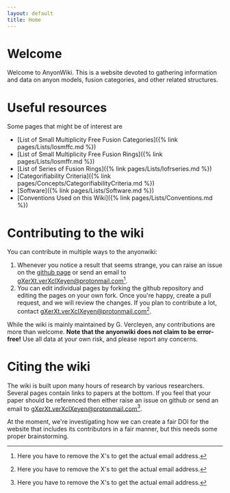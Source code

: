 ```yaml
---
layout: default
title: Home
---
```

# Welcome
Welcome to AnyonWiki. This is a website devoted to gathering information and data on anyon models, fusion categories, and other related structures. 

# Useful resources
Some pages that might be of interest are
* [List of Small Multiplicity Free Fusion Categories]({% link pages/Lists/losmffc.md %})
* [List of Small Multiplicity Free Fusion Rings]({% link pages/Lists/losmffr.md %})
* [List of Series of Fusion Rings]({% link pages/Lists/lofrseries.md %})
* [Categorifiability Criteria]({% link pages/Concepts/CategorifiabilityCriteria.md %})
* [Software]({% link pages/Lists/Software.md %})
* [Conventions Used on this Wiki]({% link pages/Lists/Conventions.md %})

# Contributing to the wiki
You can contribute in multiple ways to the anyonwiki: 
1. Whenever you notice a result that seems strange, you can raise an issue on the [github page](https://github.com/anyonwiki/anyonwiki.github.io) or send an email to gXerXt.verXclXeyen@protonmail.com[^1]. 
2. You can edit individual pages by forking the github repository and editing the pages on your own fork. Once you're happy, create a pull request, and we will review the changes. If you plan to contribute a lot, contact gXerXt.verXclXeyen@protonmail.com[^1]. 

While the wiki is mainly maintained by G. Vercleyen, any contributions are more than welcome. **Note that the anyonwiki does not claim to be error-free!** Use all data at your own risk, and please report any concerns. 

# Citing the wiki
The wiki is built upon many hours of research by various researchers. Several pages contain links to papers at the bottom. If you feel that your paper should be referenced then either raise an issue on github or send an email to gXerXt.verXclXeyen@protonmail.com[^1].

At the moment, we're investigating how we can create a fair DOI for the website that includes its contributors in a fair manner, but this needs some proper brainstorming.

[^1]: Here you have to remove the X's to get the actual email address.
